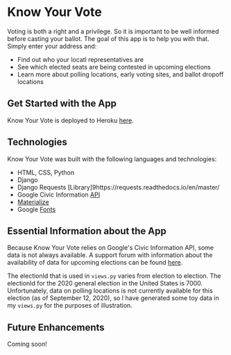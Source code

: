 # Know Your Vote

Voting is both a right and a privilege. So it is important to be well informed before casting your ballot. The goal of this app is to help you with that. Simply enter your address and:

* Find out who your locatl representatives are
* See which elected seats are being contested in upcoming elections
* Learn more about polling locations, early voting sites, and ballot dropoff locations

## Get Started with the App
Know Your Vote is deployed to Heroku [here](https://do-you-know-your-vote.herokuapp.com/).

## Technologies
Know Your Vote was built with the following languages and technologies:

* HTML, CSS, Python
* Django
* Django Requests [Library]9https://requests.readthedocs.io/en/master/
* Google Civic Information [API](https://developers.google.com/civic-information)
* [Materialize](https://materializecss.com/)
* Google [Fonts](https://fonts.google.com/)

## Essential Information about the App
Because Know Your Vote relies on Google's Civic Information API, some data is not always available. A support forum with information about the availability of data for upcoming elections can be found [here](https://developers.google.com/civic-information/docs/ci_forum).

The electionId that is used in `views.py` varies from election to election. The electionId for the 2020 general election in the United States is 7000. Unfortunately, data on polling locations is not currently available for this election (as of September 12, 2020), so I have generated some toy data in my `views.py` for the purposes of illustration.

## Future Enhancements
Coming soon!